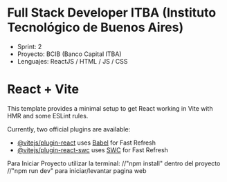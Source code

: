 # Full Stack Developer ITBA (Instituto Tecnológico de Buenos Aires)
- Sprint: 2
- Proyecto: BCIB (Banco Capital ITBA)
- Lenguajes: ReactJS / HTML / JS / CSS

# React + Vite

This template provides a minimal setup to get React working in Vite with HMR and some ESLint rules.

Currently, two official plugins are available:

- [@vitejs/plugin-react](https://github.com/vitejs/vite-plugin-react/blob/main/packages/plugin-react/README.md) uses [Babel](https://babeljs.io/) for Fast Refresh
- [@vitejs/plugin-react-swc](https://github.com/vitejs/vite-plugin-react-swc) uses [SWC](https://swc.rs/) for Fast Refresh

Para Iniciar Proyecto utilizar la terminal:
//"npm install" dentro del proyecto
//"npm run dev" para iniciar/levantar pagina web
